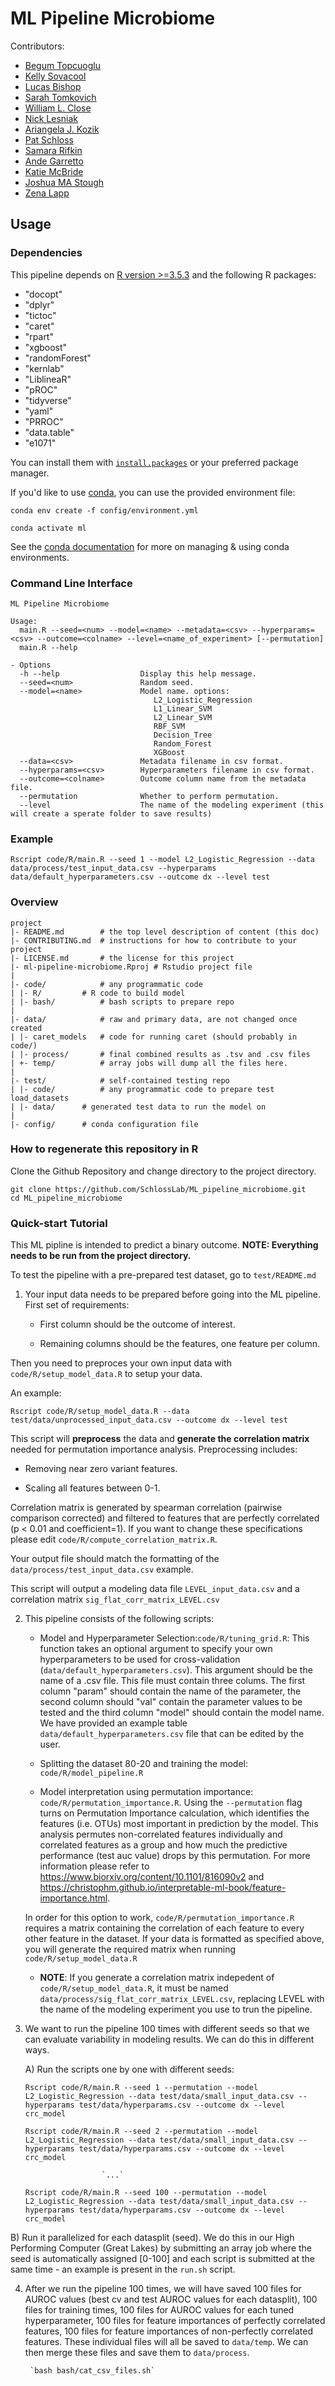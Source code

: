 # ML Pipeline Microbiome

Contributors:
- [Begum Topcuoglu](https://github.com/BTopcuoglu)
- [Kelly Sovacool](https://github.com/kelly-sovacool)
- [Lucas Bishop](https://github.com/lucas-bishop)
- [Sarah Tomkovich](https://github.com/tomkoset)
- [William L. Close](https://github.com/wclose)
- [Nick Lesniak](https://github.com/nlesniak)
- [Ariangela J. Kozik](https://github.com/aj-kozik)
- [Pat Schloss](https://github.com/pschloss)
- [Samara Rifkin](https://github.com/sbrifkin)
- [Ande Garretto](https://github.com/agarretto96)
- [Katie McBride](https://github.com/ktmcb)
- [Joshua MA Stough](https://github.com/jmastough)
- [Zena Lapp](https://github.com/zenalapp)

## Usage

### Dependencies

This pipeline depends on [R version >=3.5.3](https://www.r-project.org/) and the following R packages:


- "docopt"
- "dplyr"
- "tictoc"
- "caret"
- "rpart"
- "xgboost"
- "randomForest"
- "kernlab"
- "LiblineaR"
- "pROC"
- "tidyverse"
- "yaml"
- "PRROC"
- "data.table"
- "e1071"

You can install them with [`install.packages`](https://cran.r-project.org/doc/manuals/r-release/R-admin.html#Installing-packages) or your preferred package manager.

If you'd like to use [conda](https://conda.io/projects/conda/en/latest/), you can use the provided environment file:
```
conda env create -f config/environment.yml

conda activate ml
```

See the [conda documentation](https://conda.io/projects/conda/en/latest/user-guide/getting-started.html#managing-environments) for more on managing & using conda environments.

### Command Line Interface

```
ML Pipeline Microbiome

Usage:
  main.R --seed=<num> --model=<name> --metadata=<csv> --hyperparams=<csv> --outcome=<colname> --level=<name_of_experiment> [--permutation]
  main.R --help

- Options
  -h --help                  Display this help message.
  --seed=<num>               Random seed.
  --model=<name>             Model name. options:
                                L2_Logistic_Regression
                                L1_Linear_SVM
                                L2_Linear_SVM
                                RBF_SVM
                                Decision_Tree
                                Random_Forest
                                XGBoost
  --data=<csv>               Metadata filename in csv format.
  --hyperparams=<csv>        Hyperparameters filename in csv format.
  --outcome=<colname>        Outcome column name from the metadata file.
  --permutation              Whether to perform permutation.
  --level                    The name of the modeling experiment (this will create a sperate folder to save results)

```

### Example

```
Rscript code/R/main.R --seed 1 --model L2_Logistic_Regression --data data/process/test_input_data.csv --hyperparams data/default_hyperparameters.csv --outcome dx --level test
```

### Overview

	project
	|- README.md       	# the top level description of content (this doc)
	|- CONTRIBUTING.md	# instructions for how to contribute to your project
	|- LICENSE.md      	# the license for this project
  	|- ml-pipeline-microbiome.Rproj	# Rstudio project file
  	|
	|- code/          	# any programmatic code
	| |- R/    		# R code to build model
	| |- bash/     		# bash scripts to prepare repo
  	|
	|- data/           	# raw and primary data, are not changed once created
	| |- caret_models	# code for running caret (should probably in code/)
	| |- process/     	# final combined results as .tsv and .csv files
	| +- temp/     		# array jobs will dump all the files here.
  	|
  	|- test/          	# self-contained testing repo
  	| |- code/  		# any programmatic code to prepare test load_datasets
  	| |- data/		# generated test data to run the model on
  	|
	|- config/		# conda configuration file


### How to regenerate this repository in R

Clone the Github Repository and change directory to the project directory.

```
git clone https://github.com/SchlossLab/ML_pipeline_microbiome.git
cd ML_pipeline_microbiome
```
### Quick-start Tutorial

This ML pipline is intended to predict a binary outcome.
**NOTE: Everything needs to be run from the project directory.**

To test the pipeline with a pre-prepared test dataset, go to `test/README.md`

1. Your input data needs to be prepared before going into the ML pipeline. First set of requirements:

      - First column should be the outcome of interest.
      
      - Remaining columns should be the features, one feature per column.

Then you need to preproces your own input data with `code/R/setup_model_data.R` to setup your data.

An example:

```
Rscript code/R/setup_model_data.R --data test/data/unprocessed_input_data.csv --outcome dx --level test
```

This script will **preprocess** the data and **generate the correlation matrix** needed for permutation importance analysis. Preprocessing includes:

   - Removing near zero variant features.
    
   - Scaling all features between 0-1.

Correlation matrix is generated by spearman correlation (pairwise comparison corrected) and filtered to features that are perfectly correlated (p < 0.01 and coefficient=1). If you want to change these specifications please edit `code/R/compute_correlation_matrix.R`.

Your output file should match the formatting of the `data/process/test_input_data.csv` example.

This script will output a modeling data file `LEVEL_input_data.csv` and a correlation matrix `sig_flat_corr_matrix_LEVEL.csv`

2. This pipeline consists of the following scripts:

	* Model and Hyperparameter Selection:`code/R/tuning_grid.R`: This function takes an optional argument to specify your own hyperparameters to be used for cross-validation (`data/default_hyperparameters.csv`). This argument should be the name of a .csv file. This file must contain three colums. The first column "param" should contain the name of the parameter, the second column should "val" contain the parameter values to be tested and the third column "model" should contain the model name. We have provided an example table `data/default_hyperparameters.csv` file that can be edited by the user. 

	* Splitting the dataset 80-20 and training the model: `code/R/model_pipeline.R`

	* Model interpretation using permutation importance: `code/R/permutation_importance.R`. Using the `--permutation` flag turns on Permutation Importance calculation, which identifies the features (i.e. OTUs) most important in prediction by the model. This analysis permutes non-correlated features individually and correlated features as a group and how much the predictive performance (test auc value) drops by this permutation. For more information please refer to https://www.biorxiv.org/content/10.1101/816090v2 and https://christophm.github.io/interpretable-ml-book/feature-importance.html.
	
	In order for this option to work, `code/R/permutation_importance.R` requires a matrix containing the correlation of each feature to every other feature in the dataset. If your data is formatted as specified above, you will generate the required matrix when running `code/R/setup_model_data.R`

      -  **NOTE**: If you generate a correlation matrix indepedent of `code/R/setup_model_data.R`, it must be named `data/process/sig_flat_corr_matrix_LEVEL.csv`, replacing LEVEL with the name of the modeling experiment you use to trun the pipeline.

3. We want to run the pipeline 100 times with different seeds so that we can evaluate variability in modeling results. We can do this in different ways.

	A) Run the scripts one by one with different seeds:

	`Rscript code/R/main.R --seed 1 --permutation --model L2_Logistic_Regression --data test/data/small_input_data.csv --hyperparams test/data/hyperparams.csv --outcome dx --level crc_model`

	`Rscript code/R/main.R --seed 2 --permutation --model L2_Logistic_Regression --data test/data/small_input_data.csv --hyperparams test/data/hyperparams.csv --outcome dx --level crc_model`


						`...`

	`Rscript code/R/main.R --seed 100 --permutation --model L2_Logistic_Regression --data test/data/small_input_data.csv --hyperparams test/data/hyperparams.csv --outcome dx --level crc_model`

  B) Run it parallelized for each datasplit (seed). We do this in our High Performing Computer (Great Lakes) by submitting an array job where the seed is automatically assigned [0-100] and each script is submitted at the same time - an example is present in the `run.sh` script.


4. After we run the pipeline 100 times, we will have saved 100 files for AUROC values (best cv and test AUROC values for each datasplit), 100 files for training times, 100 files for AUROC values for each tuned hyperparameter, 100 files for feature importances of perfectly correlated features, 100 files for feature importances of non-perfectly correlated features. These individual files will all be saved to `data/temp`. We can then merge these files and save them to `data/process`.

		`bash bash/cat_csv_files.sh`
